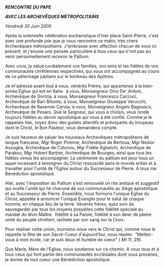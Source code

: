***RENCONTRE DU PAPE***

***AVEC LES ARCHEVÊQUES MÉTROPOLITAINS***

*Vendredi 30 Juin 2000*

Après la solennelle célébration eucharistique d'hier place Saint-Pierre, c'est avec une profonde joie que je vous rencontre ce matin, très chers Archevêques métropolitains. J'embrasse avec affection chacun de vous ici présent, et j'envoie une pensée particulière à tous ceux qui n'ont pas pu venir personnellement recevoir le Pallium.

Avec vous, je salue cordialement vos familles, vos amis et les fidèles de vos communautés chrétiennes respectives, qui vous ont accompagnés au cours de ce pèlerinage jubilaire sur le tombeau des Apôtres.

Je m'adresse avant tout à vous, vénérés Frères, qui appartenez à la bien-aimée Eglise qui est en Italie:  à vous, Monseigneur Dino De' Antoni, Archevêque de Gorizia; à vous, Monseigneur Francesco Caccuci, Archevêque de Bari-Bitonto; à vous, Monseigneur Giuseppe Verucchi, Archevêque de Ravenne-Cervia; à vous, Monseigneur Angelo Bagnasco, Archevêque de Pesaro. Que le Seigneur, qui vous a choisis, vous rende toujours fidèles au devoir apostolique qui vous a été confié. Comme je le rappelais hier, soyez donc des guides attentifs et prévoyants du troupeau dont le Christ, le Bon Pasteur, vous demandera compte.

Je suis heureux de saluer les nouveaux Archevêques métropolitains de langue française, Mgr Roger Pirenne, Archevêque de Bertoua, Mgr Nestor Assogba, Archevêque de Cotonou, Mgr Fidèle Agbatchi, Archevêque de Parakou, Mgr Hubert Barbier, Archevêque de Bourges, ainsi que tous les fidèles venus les accompagner. La cérémonie du pallium est pour tous un appel incessant à témoigner du Christ ressuscité dans le monde entier et à travailler pour l'unité de l'Eglise autour du Successeur de Pierre. A tous ma Bénédiction apostolique.

Hier, avec l'imposition du Pallium s'est renouvelé un rite antique et suggestif qui scelle l'unité qui lie chacune de vos communautés au Siège apostolique et au Successeur de Pierre. Ensemble, nous formons l'unique Eglise du Christ, appelée à annoncer l'unique Evangile pour le salut de chaque homme, en chaque lieu de la terre. Vénérés frères, ayez soin de sauvegarder par tous les moyens possibles cette fidélité spéciale au mandat du divin Maître:  fidélité à sa Parole, fidélité à son désir de pleine unité du peuple chrétien, racheté par son sang sur la Croix.

Pour réaliser cette union, tournons-nous vers le Christ qui, comme nous le rappelle la fête de son Sacré-Coeur d'aujourd'hui, nous répète:  "Mettez-vous à mon école, car je suis doux et humble de coeur" ( *Mt* 11, 29).

Que Marie, Mère de l'Eglise, nous soutienne sur ce chemin. A vous tous et à tous ceux qui font partie des communautés ecclésiales dont vous provenez, je donne de tout coeur une Bénédiction apostolique.
